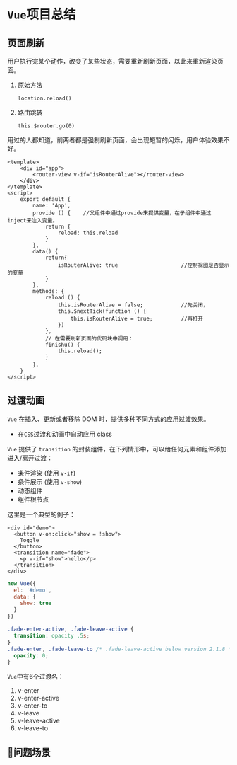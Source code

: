 # `Vue`项目总结

## 页面刷新

用户执行完某个动作，改变了某些状态，需要重新刷新页面，以此来重新渲染页面。

1. 原始方法

   `location.reload()`

2. 路由跳转

   `this.$router.go(0)`

用过的人都知道，前两者都是强制刷新页面，会出现短暂的闪烁，用户体验效果不好。

```vue
<template>
    <div id="app">
    	<router-view v-if="isRouterAlive"></router-view>
	</div>
</template>
<script>
    export default {
        name: 'App',
        provide () {    //父组件中通过provide来提供变量，在子组件中通过inject来注入变量。                                       
            return {
                reload: this.reload                                              
            }
        },
        data() {
            return{
                isRouterAlive: true                    //控制视图是否显示的变量
            }
        },
        methods: {
            reload () {
                this.isRouterAlive = false;            //先关闭，
                this.$nextTick(function () {
                    this.isRouterAlive = true;         //再打开
                }) 
            },
            // 在需要刷新页面的代码块中调用：
            finishu() {
                this.reload();
            }
        }，
    }
</script>
```

## 过渡动画

`Vue` 在插入、更新或者移除 DOM 时，提供多种不同方式的应用过渡效果。

- 在` CSS `过渡和动画中自动应用 class

`Vue` 提供了 `transition` 的封装组件，在下列情形中，可以给任何元素和组件添加进入/离开过渡：

- 条件渲染 (使用 `v-if`)
- 条件展示 (使用 `v-show`)
- 动态组件
- 组件根节点

这里是一个典型的例子：

```vue
<div id="demo">
  <button v-on:click="show = !show">
    Toggle
  </button>
  <transition name="fade">
    <p v-if="show">hello</p>
  </transition>
</div>
```

```js
new Vue({
  el: '#demo',
  data: {
    show: true
  }
})
```

```css
.fade-enter-active, .fade-leave-active {
  transition: opacity .5s;
}
.fade-enter, .fade-leave-to /* .fade-leave-active below version 2.1.8 */ {
  opacity: 0;
}
```

`Vue`中有6个过渡名：

1. v-enter
2. v-enter-active
3. v-enter-to
4. v-leave
5. v-leave-active
6. v-leave-to

## 🌋问题场景

> 





